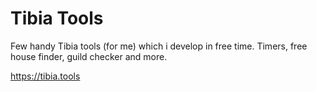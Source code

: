 # Tibia Tools

Few handy Tibia tools (for me) which i develop in free time. Timers, free house finder, guild checker and more.

https://tibia.tools
